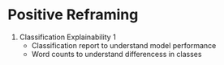 # Positive Reframing

1. Classification Explainability 1
   - Classification report to understand model performance
   - Word counts to understand differencess in classes
